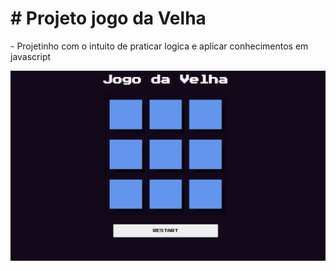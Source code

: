 #  # Projeto jogo da Velha

<p>- Projetinho com o intuito de praticar logica e aplicar conhecimentos em javascript</p>

![](images/jogodavelha.png)
